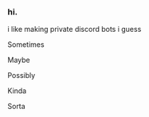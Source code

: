 ### hi.



i like making private discord bots i guess

Sometimes




Maybe













Possibly














































Kinda















































































Sorta
